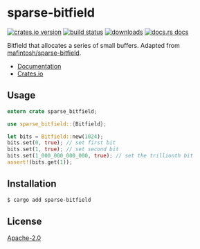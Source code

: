# sparse-bitfield
[![crates.io version][1]][2] [![build status][3]][4]
[![downloads][5]][6] [![docs.rs docs][7]][8]

Bitfield that allocates a series of small buffers. Adapted from
[mafintosh/sparse-bitfield].

- [Documentation][8]
- [Crates.io][2]

## Usage
```rust
extern crate sparse_bitfield;

use sparse_bitfield::{Bitfield};

let bits = Bitfield::new(1024);
bits.set(0, true); // set first bit
bits.set(1, true); // set second bit
bits.set(1_000_000_000_000, true); // set the trillionth bit
assert!(bits.get(1));
```

## Installation
```sh
$ cargo add sparse-bitfield
```

## License
[Apache-2.0](./LICENSE)

[1]: https://img.shields.io/crates/v/sparse-bitfield.svg?style=flat-square
[2]: https://crates.io/crates/sparse-bitfield
[3]: https://img.shields.io/travis/datrs/sparse-bitfield.svg?style=flat-square
[4]: https://travis-ci.org/datrs/sparse-bitfield
[5]: https://img.shields.io/crates/d/sparse-bitfield.svg?style=flat-square
[6]: https://crates.io/crates/sparse-bitfield
[7]: https://docs.rs/sparse-bitfield/badge.svg
[8]: https://docs.rs/sparse-bitfield

[mafintosh/sparse-bitfield]: https://github.com/mafintosh/sparse-bitfield
